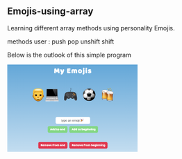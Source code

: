 ## Emojis-using-array

Learning different array methods using personality Emojis.

methods user :
push
pop
unshift
shift

Below is the outlook of this simple program

<img src="./screenshot.png" width="300px">
